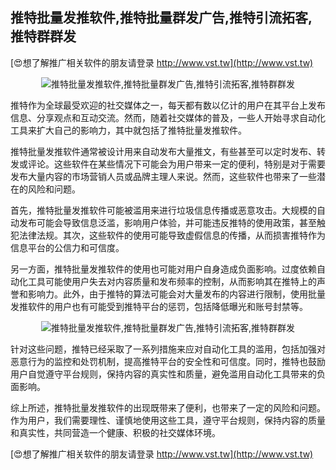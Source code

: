 ## **推特批量发推软件,推特批量群发广告,推特引流拓客,推特群群发**

[😍想了解推广相关软件的朋友请登录 http://www.vst.tw](http://www.vst.tw)

 <center><img src="https://vst.tw/MP4/tuiguang/png/7.png" alt="推特批量发推软件,推特批量群发广告,推特引流拓客,推特群群发"></center>

推特作为全球最受欢迎的社交媒体之一，每天都有数以亿计的用户在其平台上发布信息、分享观点和互动交流。然而，随着社交媒体的普及，一些人开始寻求自动化工具来扩大自己的影响力，其中就包括了推特批量发推软件。

推特批量发推软件通常被设计用来自动发布大量推文，有些甚至可以定时发布、转发或评论。这些软件在某些情况下可能会为用户带来一定的便利，特别是对于需要发布大量内容的市场营销人员或品牌主理人来说。然而，这些软件也带来了一些潜在的风险和问题。

首先，推特批量发推软件可能被滥用来进行垃圾信息传播或恶意攻击。大规模的自动发布可能会导致信息泛滥，影响用户体验，并可能违反推特的使用政策，甚至触犯法律法规。其次，这些软件的使用可能导致虚假信息的传播，从而损害推特作为信息平台的公信力和可信度。

另一方面，推特批量发推软件的使用也可能对用户自身造成负面影响。过度依赖自动化工具可能使用户失去对内容质量和发布频率的控制，从而影响其在推特上的声誉和影响力。此外，由于推特的算法可能会对大量发布的内容进行限制，使用批量发推软件的用户也有可能受到推特平台的惩罚，包括降低曝光和账号封禁等。

 <center><img src="https://vst.tw/MP4/tuiguang/png/6.png" alt="推特批量发推软件,推特批量群发广告,推特引流拓客,推特群群发"></center>

针对这些问题，推特已经采取了一系列措施来应对自动化工具的滥用，包括加强对恶意行为的监控和处罚机制，提高推特平台的安全性和可信度。同时，推特也鼓励用户自觉遵守平台规则，保持内容的真实性和质量，避免滥用自动化工具带来的负面影响。

综上所述，推特批量发推软件的出现既带来了便利，也带来了一定的风险和问题。作为用户，我们需要理性、谨慎地使用这些工具，遵守平台规则，保持内容的质量和真实性，共同营造一个健康、积极的社交媒体环境。

[😍想了解推广相关软件的朋友请登录 http://www.vst.tw](http://www.vst.tw)



